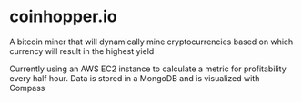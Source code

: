 # coinhopper.io
A bitcoin miner that will dynamically mine cryptocurrencies based on which currency will result in the highest yield

Currently using an AWS EC2 instance to calculate a metric for profitability every half hour.
Data is stored in a MongoDB and is visualized with Compass
